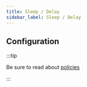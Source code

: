 ```yaml
---
title: Sleep / Delay
sidebar_label: Sleep / Delay
---
```


<PolicyIntro policy="sleep-inbound" />

## Configuration

:::tip

Be sure to read about [policies](/docs/policies)

:::

<PolicyExample policy="sleep-inbound" />

<PolicyOptions policy="sleep-inbound" />
